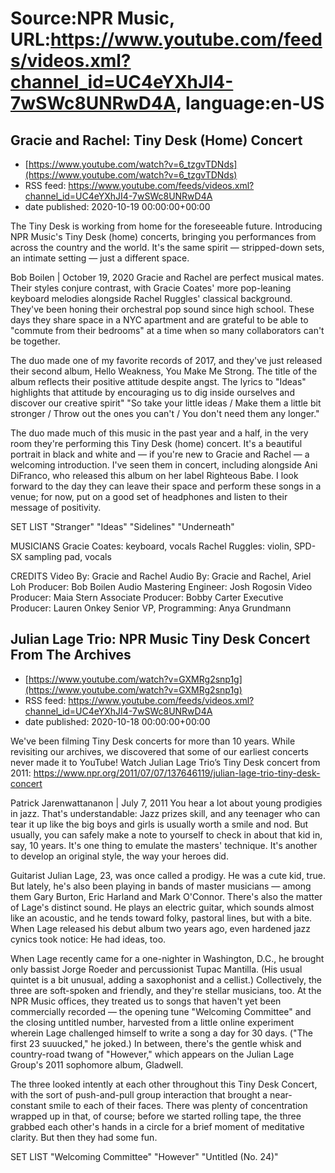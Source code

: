 # Source:NPR Music, URL:https://www.youtube.com/feeds/videos.xml?channel_id=UC4eYXhJI4-7wSWc8UNRwD4A, language:en-US

## Gracie and Rachel: Tiny Desk (Home) Concert
 - [https://www.youtube.com/watch?v=6_tzgvTDNds](https://www.youtube.com/watch?v=6_tzgvTDNds)
 - RSS feed: https://www.youtube.com/feeds/videos.xml?channel_id=UC4eYXhJI4-7wSWc8UNRwD4A
 - date published: 2020-10-19 00:00:00+00:00

The Tiny Desk is working from home for the foreseeable future. Introducing NPR Music's Tiny Desk (home) concerts, bringing you performances from across the country and the world. It's the same spirit — stripped-down sets, an intimate setting — just a different space.

Bob Boilen | October 19, 2020
Gracie and Rachel are perfect musical mates. Their styles conjure contrast, with Gracie Coates' more pop-leaning keyboard melodies alongside Rachel Ruggles' classical background. They've been honing their orchestral pop sound since high school. These days they share space in a NYC apartment and are grateful to be able to "commute from their bedrooms" at a time when so many collaborators can't be together.

The duo made one of my favorite records of 2017, and they've just released their second album, Hello Weakness, You Make Me Strong. The title of the album reflects their positive attitude despite angst. The lyrics to "Ideas" highlights that attitude by encouraging us to dig inside ourselves and discover our creative spirit" "So take your little ideas / Make them a little bit stronger / Throw out the ones you can't / You don't need them any longer."

The duo made much of this music in the past year and a half, in the very room they're performing this Tiny Desk (home) concert. It's a beautiful portrait in black and white and — if you're new to Gracie and Rachel — a welcoming introduction. I've seen them in concert, including alongside Ani DiFranco, who released this album on her label Righteous Babe. I look forward to the day they can leave their space and perform these songs in a venue; for now, put on a good set of headphones and listen to their message of positivity.

SET LIST
"Stranger"
"Ideas"
"Sidelines"
"Underneath"

MUSICIANS
Gracie Coates: keyboard, vocals
Rachel Ruggles: violin, SPD-SX sampling pad, vocals

CREDITS
Video By: Gracie and Rachel
Audio By: Gracie and Rachel, Ariel Loh
Producer: Bob Boilen
Audio Mastering Engineer: Josh Rogosin
Video Producer: Maia Stern
Associate Producer: Bobby Carter
Executive Producer: Lauren Onkey
Senior VP, Programming: Anya Grundmann

## Julian Lage Trio: NPR Music Tiny Desk Concert From The Archives
 - [https://www.youtube.com/watch?v=GXMRg2snp1g](https://www.youtube.com/watch?v=GXMRg2snp1g)
 - RSS feed: https://www.youtube.com/feeds/videos.xml?channel_id=UC4eYXhJI4-7wSWc8UNRwD4A
 - date published: 2020-10-18 00:00:00+00:00

We've been filming Tiny Desk concerts for more than 10 years. While revisiting our archives, we discovered that some of our earliest concerts never made it to YouTube! 
Watch Julian Lage Trio’s Tiny Desk concert from 2011: https://www.npr.org/2011/07/07/137646119/julian-lage-trio-tiny-desk-concert

Patrick Jarenwattananon | July 7, 2011
You hear a lot about young prodigies in jazz. That's understandable: Jazz prizes skill, and any teenager who can tear it up like the big boys and girls is usually worth a smile and nod. But usually, you can safely make a note to yourself to check in about that kid in, say, 10 years. It's one thing to emulate the masters' technique. It's another to develop an original style, the way your heroes did.

Guitarist Julian Lage, 23, was once called a prodigy. He was a cute kid, true. But lately, he's also been playing in bands of master musicians — among them Gary Burton, Eric Harland and Mark O'Connor. There's also the matter of Lage's distinct sound. He plays an electric guitar, which sounds almost like an acoustic, and he tends toward folky, pastoral lines, but with a bite. When Lage released his debut album two years ago, even hardened jazz cynics took notice: He had ideas, too.

When Lage recently came for a one-nighter in Washington, D.C., he brought only bassist Jorge Roeder and percussionist Tupac Mantilla. (His usual quintet is a bit unusual, adding a saxophonist and a cellist.) Collectively, the three are soft-spoken and friendly, and they're stellar musicians, too. At the NPR Music offices, they treated us to songs that haven't yet been commercially recorded — the opening tune "Welcoming Committee" and the closing untitled number, harvested from a little online experiment wherein Lage challenged himself to write a song a day for 30 days. ("The first 23 suuucked," he joked.) In between, there's the gentle whisk and country-road twang of "However," which appears on the Julian Lage Group's 2011 sophomore album, Gladwell.

The three looked intently at each other throughout this Tiny Desk Concert, with the sort of push-and-pull group interaction that brought a near-constant smile to each of their faces. There was plenty of concentration wrapped up in that, of course; before we started rolling tape, the three grabbed each other's hands in a circle for a brief moment of meditative clarity. But then they had some fun.

SET LIST
"Welcoming Committee"
"However"
"Untitled (No. 24)"

